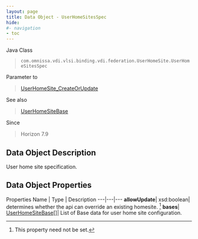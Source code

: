 ```yaml
---
layout: page
title: Data Object - UserHomeSitesSpec
hide:
#- navigation
- toc
---
```






Java Class
> `com.omnissa.vdi.vlsi.binding.vdi.federation.UserHomeSite.UserHomeSitesSpec`

Parameter to
> [UserHomeSite_CreateOrUpdate](vdi.federation.UserHomeSite.md#createOrUpdate)

See also
> [UserHomeSiteBase](vdi.federation.UserHomeSite.UserHomeSiteBase.md)

Since
> Horizon 7.9


## Data Object Description

User home site specification.

## Data Object Properties
Properties
Name |  Type |  Description
---|---|---
**allowUpdate**|  xsd:boolean|  determines whether the api can override an existing homesite. [^1]
**bases**| [UserHomeSiteBase[]](vdi.federation.UserHomeSite.UserHomeSiteBase.md)|  List of Base data for user home site configuration.


 


[^1]: This property need not be set.